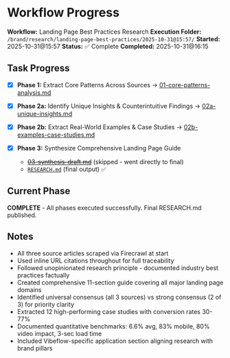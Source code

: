 # Workflow Progress

**Workflow:** Landing Page Best Practices Research
**Execution Folder:** `/brand/research/landing-page-best-practices/2025-10-31@15:57/`
**Started:** 2025-10-31@15:57
**Status:** ✅ Complete
**Completed:** 2025-10-31@16:15

## Task Progress

- [x] **Phase 1:** Extract Core Patterns Across Sources → [01-core-patterns-analysis.md](artifacts/01-core-patterns-analysis.md)

- [x] **Phase 2a:** Identify Unique Insights & Counterintuitive Findings → [02a-unique-insights.md](artifacts/02a-unique-insights.md)

- [x] **Phase 2b:** Extract Real-World Examples & Case Studies → [02b-examples-case-studies.md](artifacts/02b-examples-case-studies.md)

- [x] **Phase 3:** Synthesize Comprehensive Landing Page Guide
  - ~~[03-synthesis-draft.md](artifacts/03-synthesis-draft.md)~~ (skipped - went directly to final)
  - [`RESEARCH.md`](RESEARCH.md) (final output) ✅

## Current Phase

**COMPLETE** - All phases executed successfully. Final RESEARCH.md published.

## Notes

- All three source articles scraped via Firecrawl at start
- Used inline URL citations throughout for full traceability
- Followed unopinionated research principle - documented industry best practices factually
- Created comprehensive 11-section guide covering all major landing page domains
- Identified universal consensus (all 3 sources) vs strong consensus (2 of 3) for priority clarity
- Extracted 12 high-performing case studies with conversion rates 30-77%
- Documented quantitative benchmarks: 6.6% avg, 83% mobile, 80% video impact, 3-sec load time
- Included Vibeflow-specific application section aligning research with brand pillars

